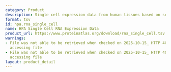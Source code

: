 ```yaml
---
category: Product
description: Single cell expression data from human tissues based on scRNA-seq analysis
format: tsv
id: hpa.rna_single_cell
name: HPA Single Cell RNA Expression Data
product_url: https://www.proteinatlas.org/download/rna_single_cell.tsv.zip
warnings:
- File was not able to be retrieved when checked on 2025-10-15_ HTTP 404 error when
  accessing file
- File was not able to be retrieved when checked on 2025-10-15_ HTTP 404 error when
  accessing file
layout: product_detail
---
```

